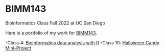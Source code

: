 # BIMM143
Bioinformatics Class Fall 2022 at UC San Diego

Here is a portfolio of my work for [BIMM143](https://bioboot.github.io/bimm143_F22/schedule/).

-Class 4: [Bioinformatics data analysis with R](https://github.com/anvangg/BIMM143/blob/8c57d47ccc198a65b94c492c975f7d1252913040/class04/class04.pdf)
-Class 10: [Halloween Candy Mini-Project](https://github.com/anvangg/BIMM143/blob/f316e4ca0f91491eacc1541194a614b4cc6731ec/class10/Class%2010_%20Halloween%20Mini%20Project.pdf) 

